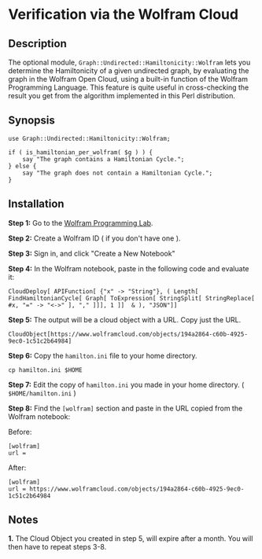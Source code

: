 
# Verification via the Wolfram Cloud

## Description

The optional module, `Graph::Undirected::Hamiltonicity::Wolfram` lets you determine
the Hamiltonicity of a given undirected graph, by evaluating the graph in the
Wolfram Open Cloud, using a built-in function of the Wolfram Programming Language.
This feature is quite useful in cross-checking the result you get from the algorithm
implemented in this Perl distribution.

## Synopsis

    use Graph::Undirected::Hamiltonicity::Wolfram;

    if ( is_hamiltonian_per_wolfram( $g ) ) {
        say "The graph contains a Hamiltonian Cycle.";
    } else {
        say "The graph does not contain a Hamiltonian Cycle.";
    }

## Installation

**Step 1:** Go to the [Wolfram Programming Lab](https://lab.wolframcloud.com/app/ "Wolfram Programming Lab").

**Step 2:** Create a Wolfram ID ( if you don't have one ).

**Step 3:** Sign in, and click "Create a New Notebook"

**Step 4:** In the Wolfram notebook, paste in the following code and evaluate it:

    CloudDeploy[ APIFunction[ {"x" -> "String"}, ( Length[ FindHamiltonianCycle[ Graph[ ToExpression[ StringSplit[ StringReplace[ #x, "=" -> "<->" ], "," ]]], 1 ]]  & ), "JSON"]]

**Step 5:** The output will be a cloud object with a URL. Copy just the URL.

    CloudObject[https://www.wolframcloud.com/objects/194a2864-c60b-4925-9ec0-1c51c2b64984]


**Step 6:** Copy the `hamilton.ini` file to your home directory.

    cp hamilton.ini $HOME

**Step 7:** Edit the copy of `hamilton.ini` you made in your home directory. ( `$HOME/hamilton.ini` )

**Step 8:** Find the `[wolfram]` section and paste in the URL copied from the Wolfram notebook:

Before:

    [wolfram]
    url =

After:

    [wolfram]
    url = https://www.wolframcloud.com/objects/194a2864-c60b-4925-9ec0-1c51c2b64984

## Notes

**1.** The Cloud Object you created in step 5, will expire after a month. You will then have to repeat steps 3-8.
